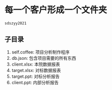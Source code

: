 # 每一个客户形成一个文件夹

  `sdszyy2021`

## 子目录

1. self.coffee: 项目分析制作程序
1. db.json: 包含项目需要的所有东西
1. client.xlsx: 本院数据报表 
1. target.xlsx: 对标数据报表
1. target.ppt: 对标分析报告
1. client.ppt: 内部分析报告